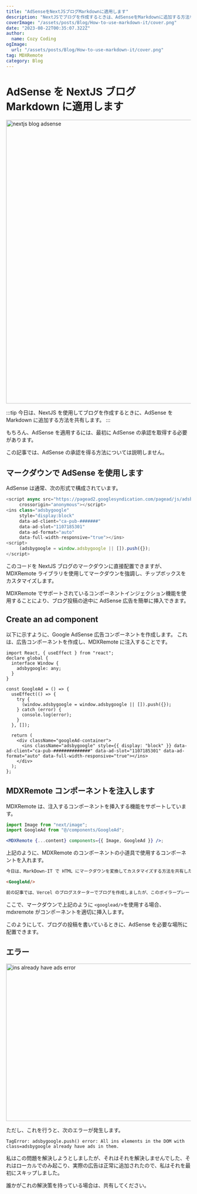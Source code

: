 ```yaml
---
title: "AdSenseをNextJSブログMarkdownに適用します"
description: "NextJSでブログを作成するときは、AdSenseをMarkdownに追加する方法を共有します。"
coverImage: "/assets/posts/Blog/How-to-use-markdown-it/cover.png"
date: "2023-08-22T00:35:07.322Z"
author:
  name: Cozy Coding
ogImage:
  url: "/assets/posts/Blog/How-to-use-markdown-it/cover.png"
tag: MDXRemote
category: Blog
---
```


# AdSense を NextJS ブログ Markdown に適用します

<Image width="1515" height="771"  alt="nextjs blog adsense" src="/assets/posts/Blog/How-to-add-adsense-in-nextjs-blog/2.png" />

:::tip
今日は、NextJS を使用してブログを作成するときに、AdSense を Markdown に追加する方法を共有します。
:::

もちろん、AdSense を適用するには、最初に AdSense の承認を取得する必要があります。

この記事では、AdSense の承認を得る方法については説明しません。

<GoogleAd/>

## マークダウンで AdSense を使用します

AdSense は通常、次の形式で構成されています。

```js
<script async src="https://pagead2.googlesyndication.com/pagead/js/adsbygoogle.js?client=ca-pub-###########"
     crossorigin="anonymous"></script>
<ins class="adsbygoogle"
     style="display:block"
     data-ad-client="ca-pub-#######"
     data-ad-slot="1107185301"
     data-ad-format="auto"
     data-full-width-responsive="true"></ins>
<script>
     (adsbygoogle = window.adsbygoogle || []).push({});
</script>
```

このコードを NextJS ブログのマークダウンに直接配置できますが、MDXRemote ライブラリを使用してマークダウンを強調し、チップボックスをカスタマイズします。

MDXRemote でサポートされているコンポーネントインジェクション機能を使用することにより、ブログ投稿の途中に AdSense 広告を簡単に挿入できます。

## Create an ad component

<GoogleAd/>

以下に示すように、Google AdSense 広告コンポーネントを作成します。
これは、広告コンポーネントを作成し、MDXRemote に注入することです。

```tsx
import React, { useEffect } from "react";
declare global {
  interface Window {
    adsbygoogle: any;
  }
}

const GoogleAd = () => {
  useEffect(() => {
    try {
      (window.adsbygoogle = window.adsbygoogle || []).push({});
    } catch (error) {
      console.log(error);
    }
  }, []);

  return (
    <div className="googleAd-container">
      <ins className="adsbygoogle" style={{ display: "block" }} data-ad-client="ca-pub-##############" data-ad-slot="1107185301" data-ad-format="auto" data-full-width-responsive="true"></ins>
    </div>
  );
};
```

## MDXRemote コンポーネントを注入します

MDXRemote は、注入するコンポーネントを挿入する機能をサポートしています。

```jsx
import Image from "next/image";
import GoogleAd from "@/components/GoogleAd";

<MDXRemote {...content} components={{ Image, GoogleAd }} />;
```

上記のように、MDXRemote のコンポーネントの小道具で使用するコンポーネントを入れます。

<GoogleAd/>

```md
今日は、MarkDown-IT で HTML にマークダウンを変換してカスタマイズする方法を共有したいと思います。

<GoogleAd/>

前の記事では、Vercel のブログスターターでブログを作成しましたが、このボイラープレートにマークダウンを書くと、以下に示すようにきれいではありません...
```

ここで、マークダウンで上記のように `<googlead/>`を使用する場合、mdxremote がコンポーネントを適切に挿入します。

このようにして、ブログの投稿を書いているときに、AdSense を必要な場所に配置できます。

## エラー

<Image width="1000" height="428" alt="ins already have ads error" src="/assets/posts/Blog/How-to-add-adsense-in-nextjs-blog/1.png" />

ただし、これを行うと、次のエラーが発生します。

```
TagError: adsbygoogle.push() error: All ins elements in the DOM with class=adsbygoogle already have ads in them.
```

私はこの問題を解決しようとしましたが、それはそれを解決しませんでした、それはローカルでのみ起こり、実際の広告は正常に追加されたので、私はそれを最初にスキップしました。

誰かがこれの解決策を持っている場合は、共有してください。
